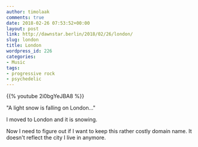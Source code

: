 ```yaml
---
author: timolaak
comments: true
date: 2018-02-26 07:53:52+00:00
layout: post
link: http://dawnstar.berlin/2018/02/26/london/
slug: london
title: London
wordpress_id: 226
categories:
- Music
tags:
- progressive rock
- psychedelic
---
```


{{% youtube 2i0bgYeJBA8 %}}

"A light snow is falling on London..."

I moved to London and it is snowing.

Now I need to figure out if I want to keep this rather costly domain name. It doesn't reflect the city I live in anymore.
